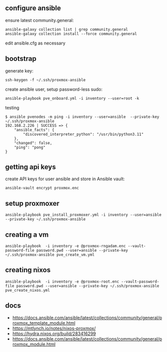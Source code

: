 ## configure ansible

ensure latest community.general:

```
ansible-galaxy collection list | grep community.general
ansible-galaxy collection install --force community.general
```

edit ansible.cfg as necessary

## bootstrap

generate key:

```
ssh-keygen -f ~/.ssh/proxmox-ansible
```

create ansible user, setup password-less sudo:

```
ansible-playbook pve_onboard.yml -i inventory --user=root -k
```

testing

```
$ ansible pvenodes -m ping -i inventory --user=ansible  --private-key ~/.ssh/proxmox-ansible
192.168.2.226 | SUCCESS => {
    "ansible_facts": {
        "discovered_interpreter_python": "/usr/bin/python3.11"
    },
    "changed": false,
    "ping": "pong"
}
```

## getting api keys

create API keys for user ansible and store in Ansible vault:

```
ansible-vault encrypt proxmox.enc
```

## setup proxmoxer

```
ansible-playbook pve_install_proxmoxer.yml -i inventory --user=ansible --private-key ~/.ssh/proxmox-ansible
```

## creating a vm

```
ansible-playbook  -i inventory -e @proxmox-rngadam.enc --vault-password-file password.pwd --user=ansible --private-key ~/.ssh/proxmox-ansible pve_create_vm.yml
```

## creating nixos

```
ansible-playbook  -i inventory -e @proxmox-root.enc --vault-password-file password.pwd --user=ansible --private-key ~/.ssh/proxmox-ansible pve_create_nixos.yml
```

## docs

* https://docs.ansible.com/ansible/latest/collections/community/general/proxmox_template_module.html
* https://mtlynch.io/notes/nixos-proxmox/
* https://hydra.nixos.org/build/283416299
* https://docs.ansible.com/ansible/latest/collections/community/general/proxmox_module.html